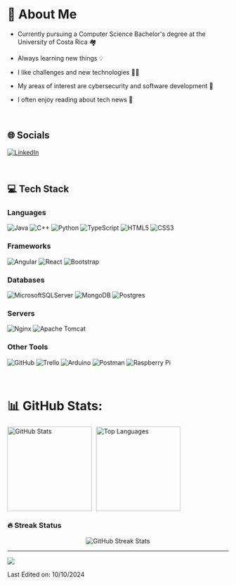 # 💫 About Me
- Currently pursuing a Computer Science Bachelor's degree at the University of Costa Rica 🏘️

- Always learning new things 💡

- I like challenges and new technologies 🧑‍💻

- My areas of interest are cybersecurity and software development 👾

- I often enjoy reading about tech news 📃


&emsp;
## 🌐 Socials
[![LinkedIn](https://img.shields.io/badge/LinkedIn-%230077B5.svg?logo=linkedin&logoColor=white)](https://www.linkedin.com/in/luis-ballar-367405275/) 

&emsp;
## 💻 Tech Stack

### Languages
![Java](https://img.shields.io/badge/Java-%23ED8B00.svg?style=plastic&logo=openjdk&logoColor=white) 
![C++](https://img.shields.io/badge/C++-%2300599C.svg?style=plastic&logo=c%2B%2B&logoColor=white)
![Python](https://img.shields.io/badge/Python-3670A0?style=plastic&logo=python&logoColor=ffdd54) 
![TypeScript](https://img.shields.io/badge/TypeScript-%23007ACC.svg?style=plastic&logo=typescript&logoColor=white) 
![HTML5](https://img.shields.io/badge/HTML5-%23E34F26.svg?style=plastic&logo=html5&logoColor=white) 
![CSS3](https://img.shields.io/badge/CSS-%231572B6.svg?style=plastic&logo=css3&logoColor=white) 

### Frameworks
![Angular](https://img.shields.io/badge/Angular-%23DD0031.svg?style=plastic&logo=angular&logoColor=white) 
![React](https://img.shields.io/badge/React-%2320232a.svg?style=plastic&logo=react&logoColor=%2361DAFB) 
![Bootstrap](https://img.shields.io/badge/Bootstrap-%238511FA.svg?style=plastic&logo=bootstrap&logoColor=white)

### Databases
![MicrosoftSQLServer](https://img.shields.io/badge/Microsoft%20SQL%20Server-CC2927?style=plastic&logo=microsoft%20sql%20server&logoColor=white) 
![MongoDB](https://img.shields.io/badge/MongoDB-%234ea94b.svg?style=plastic&logo=mongodb&logoColor=white) 
![Postgres](https://img.shields.io/badge/PostgreSQL-%23316192.svg?style=plastic&logo=postgresql&logoColor=white)

### Servers
![Nginx](https://img.shields.io/badge/Nginx-%23009639.svg?style=plastic&logo=nginx&logoColor=white) 
![Apache Tomcat](https://img.shields.io/badge/Tomcat-%23F8DC75.svg?style=plastic&logo=apache-tomcat&logoColor=black) 

### Other Tools
![GitHub](https://img.shields.io/badge/GitHub-%23121011.svg?style=plastic&logo=github&logoColor=white) 
![Trello](https://img.shields.io/badge/Trello-%23026AA7.svg?style=plastic&logo=Trello&logoColor=white) 
![Arduino](https://img.shields.io/badge/-Arduino-00979D?style=plastic&logo=Arduino&logoColor=white) 
![Postman](https://img.shields.io/badge/Postman-FF6C37?style=plastic&logo=postman&logoColor=white) 
![Raspberry Pi](https://img.shields.io/badge/-RaspberryPi-C51A4A?style=plastic&logo=Raspberry-Pi)

&emsp;
# 📊 GitHub Stats:
<div style="display: flex; flex-wrap: wrap; gap: 10px;">
  <img src="https://github-readme-stats.vercel.app/api?username=luisballar&theme=prussian&hide_border=true&include_all_commits=true&count_private=true" alt="GitHub Stats" height="192px"/>
  <img src="https://github-readme-stats.vercel.app/api/top-langs/?username=luisballar&theme=prussian&hide_border=true&include_all_commits=true&count_private=true&layout=compact" alt="Top Languages" height="192px"/>
</div>

### 🔥 Streak Status
<div style="display: flex; justify-content: center; margin-top: 10px;">
    <img src="https://github-readme-streak-stats.herokuapp.com/?user=luisballar&theme=prussian&hide_border=true" alt="GitHub Streak Stats"/>
</div>


---
[![](https://visitcount.itsvg.in/api?id=luisballar&icon=0&color=0)](https://visitcount.itsvg.in)

Last Edited on: 10/10/2024
